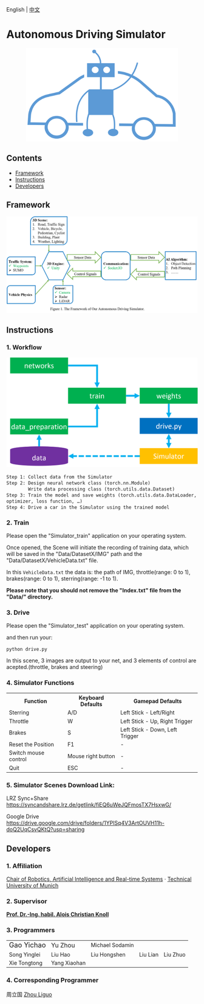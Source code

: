 English | [中文](https://github.com/tum-autonomousdriving/.github/blob/main/profile/README_zh.md)
# Autonomous Driving Simulator

<p align="center"> <img alt="Logo" src="figures/logo_f.png", width = "400"></p>

## Contents

- [Framework](#framework)
- [Instructions](#instructions)
- [Developers](#developers)

## Framework
![image](figures/framework.png)

## Instructions

### 1. Workflow
![image](figures/structure.png)

```
Step 1: Collect data from the Simulator
Step 2: Design neural network class (torch.nn.Module)
        Write data processing class (torch.utils.data.Dataset)
Step 3: Train the model and save weights (torch.utils.data.DataLoader, optimizer, loss function, …)
Step 4: Drive a car in the Simulator using the trained model

```

### 2. Train

Please open the "Simulator_train" application on your operating system.

Once opened, the Scene will initiate the recording of training data, which will be saved in the "Data/DatasetX/IMG" path and the "Data/DatasetX/VehicleData.txt" file.

In this `VehicleData.txt` the data is: the path of IMG, throttle(range: 0 to 1), brakes(range: 0 to 1), sterring(range: -1 to 1).

**Please note that you should not remove the "Index.txt" file from the "Data/" directory.**

### 3. Drive

Please open the "Simulator_test" application on your operating system.

and then run your: 
```
python drive.py
```
In this scene, 3 images are output to your net, and 3 elements of control are acepted.(throttle, brakes and steering)

### 4. Simulator Functions
<table>
    <tr>
        <th>Function</th>
        <th>Keyboard Defaults</th>
        <th>Gamepad Defaults</th>
    </tr>
    <tr>
        <td>Sterring</td>
        <td>A/D</td>
        <td>Left Stick - Left/Right</td>
    </tr>
    <tr>
        <td>Throttle</td>
        <td>W</td>
        <td>Left Stick - Up, Right Trigger</td>
    </tr>
    <tr>
        <td>Brakes</td>
        <td>S</td>
        <td>Left Stick - Down, Left Trigger</td>
    </tr>
    <tr>
        <td>Reset the Position</td>
        <td>F1</td>
        <td>-</td>
    </tr>
    <tr>
        <td>Switch mouse control</td>
        <td>Mouse right button</td>
        <td>-</td>
    </tr>
    <tr>
        <td>Quit</td>
        <td>ESC</td>
        <td>-</td>
    </tr>
    <!--
    <tr>
        <td></td>
        <td></td>
        <td></td>
        <td></td>
        <td></td>
    </tr>
    -->
</table>

### 5. Simulator Scenes Download Link: 

LRZ Sync+Share https://syncandshare.lrz.de/getlink/fiEQ6uWeJQFmosTX7HsxwG/

Google Drive https://drive.google.com/drive/folders/1YPlSq4V3ArtOUVH11h-doQ2UqCsvQKtQ?usp=sharing

<!--
## Functions
* ### High-definition digital twins of real cities and roads
Simulate complex and changeable real road scenarios to improve the ability of autonomous driving algorithms to deal with such scenarios.
<table>
  <tr>
    <td vlign="center">
      <img src="figures/urban.png" alt="Pin popup window">
    </td>
    <td vlign="center">
      <img src="figures/urban2.png" alt="Popup window">
    </td>
  </tr>
</table>

* ### Simulation of light and weather changes
Simulate changes in light and weather to improve the robustness of autonomous driving algorithms.
<table>
  <tr>
    <td vlign="center">
      <img src="figures/light.png" alt="Pin popup window", width ="600">
    </td>
    <td vlign="center">
      <img src="figures/weather.png" alt="Popup window", width ="600">
    </td>
  </tr>
</table>

* ### Automatic Data Labeling
The automatic data annotation function can automatically generate labels for training 2D/3D object detection and semantic/instance segmentation algorithms.
<table>
  <tr>
    <td vlign="center">
      <img src="figures/lable.png" alt="Pin popup window">
    </td>
    <td vlign="center">
      <img src="figures/segmentation.png" alt="Popup window">
    </td>
  </tr>
</table>

* ### Industrial LiDAR Simulation
Integrated Unity industrial-grade lidar simulation for training and testing 3D object detection, distance estimation and SLAM algorithms.
<table>
  <tr>
    <td vlign="center">
      <img src="figures/sim1.png" alt="Pin popup window", width ="600">
    </td>
    <td vlign="center">
      <img src="figures/Sim2.jpg" alt="Popup window", width ="600">
    </td>
  </tr>
</table>
-->

## Developers

### 1. Affiliation

<a href="https://www.ce.cit.tum.de/air/home/">Chair of Robotics, Artificial Intelligence and Real-time Systems</a> · <a href="https://www.tum.de/">Technical University of Munich</a>

### 2. Supervisor

**[Prof. Dr.-Ing. habil. Alois Christian Knoll](https://www.ce.cit.tum.de/air/people/prof-dr-ing-habil-alois-knoll/)**


### 3. Programmers

<table>
    <tr>
        <td><font size='4'>Gao Yichao</font></td>
        <td><font size='3'>Yu Zhou</font></td>
        <td>Michael Sodamin</td>
        <td></td>
        <td></td>
    </tr>
    <tr>
        <td>Song Yinglei</td>
        <td>Liu Hao</td>
        <td>Liu Hongshen</td>
        <td>Liu Lian</td>
        <td>Liu Zhuo</td>
    </tr>
      <tr>
        <td>Xie Tongtong</td>
        <td>Yang Xiaohan</td>
        <td></td>
        <td></td>
        <td></td>
    </tr>
    <!--
    <tr>
        <td></td>
        <td></td>
        <td></td>
        <td></td>
        <td></td>
    </tr>
    -->
</table>

### 4. Corresponding Programmer

周立国 <a href="https://www.ce.cit.tum.de/air/people/liguo-zhou/">Zhou Liguo</a>
<!--
### Former Members
* Dipl. Cao Wei, *M.Sc.*; Zhang Jingyu; Zhang Hanzhen, *M.Sc.*; Meng Jun; Cui Chuanlu; Li Haichuan
* Zhang Chao, *M.Sc.*; Lin Tianhao, *M.Sc.*; Wang Ruining, *M.Sc.*; Huo Yifan; Ren Peng; Zhang Yujie
-->
